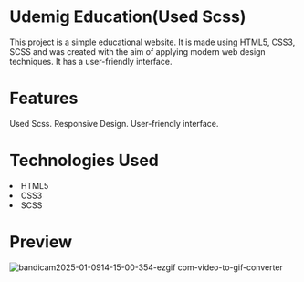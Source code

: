 <h1>Udemig Education(Used Scss)</h1>
  
<p>This project is a simple educational website. It is made using HTML5, CSS3, SCSS and was created with the aim of applying modern web design techniques. It has a user-friendly interface. </p>

<h1>Features</h1>
Used Scss.
Responsive Design.
User-friendly interface.

<h1>Technologies Used</h1>

<li>HTML5</li>
<li>CSS3</li>
<li>SCSS</li>

<h1>Preview</h1>

![bandicam2025-01-0914-15-00-354-ezgif com-video-to-gif-converter](https://github.com/user-attachments/assets/849246ad-fe1d-4359-a7e2-f75b27372608)
